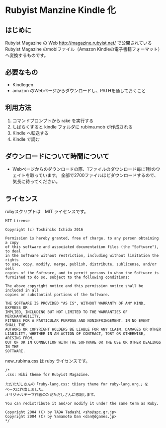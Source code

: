 # Rubyist Manzine Kindle 化

## はじめに

Rubyist Magazine の Web
http://magazine.rubyist.net/ で公開されている Rubyist Magazine のmobiファイル（Amazon Kindleの電子書籍フォーマット）へ変換するものです。

## 必要なもの
- Kindlegen
- amazon のWebページからダウンロードし、PATHを通しておくこと

## 利用方法

1. コマンドプロンプトから rake を実行する
2. しばらくすると kindle フォルダに rubima.mob が作成される
3. Kindle へ転送する
4. Kindle で読む

## ダウンロードについて時間について

- Webページからのダウンロードの際、1ファイルのダウンロード毎に1秒のウェイトを取っています。
全部で2700ファイルほどダウンロードするので、気長に待ってください。

## ライセンス

rubyスクリプトは　MIT ライセンスです。

~~~
MIT License

Copyright (c) Toshihiko Ichida 2016

Permission is hereby granted, free of charge, to any person obtaining a copy
of this software and associated documentation files (the "Software"), to deal
in the Software without restriction, including without limitation the rights
to use, copy, modify, merge, publish, distribute, sublicense, and/or sell
copies of the Software, and to permit persons to whom the Software is
furnished to do so, subject to the following conditions:

The above copyright notice and this permission notice shall be included in all
copies or substantial portions of the Software.

THE SOFTWARE IS PROVIDED "AS IS", WITHOUT WARRANTY OF ANY KIND, EXPRESS OR
IMPLIED, INCLUDING BUT NOT LIMITED TO THE WARRANTIES OF MERCHANTABILITY,
FITNESS FOR A PARTICULAR PURPOSE AND NONINFRINGEMENT. IN NO EVENT SHALL THE
AUTHORS OR COPYRIGHT HOLDERS BE LIABLE FOR ANY CLAIM, DAMAGES OR OTHER
LIABILITY, WHETHER IN AN ACTION OF CONTRACT, TORT OR OTHERWISE, ARISING FROM,
OUT OF OR IN CONNECTION WITH THE SOFTWARE OR THE USE OR OTHER DEALINGS IN THE
SOFTWARE.
~~~

new_rubima.css は ruby ライセンスです。

~~~
/*
.css: Hiki theme for Rubyist Magazine.

ただただしさんの「ruby-lang.css: tDiary theme for ruby-lang.org.」を
ベースに作成しました。
オリジナルテーマ作者のただただしさんに感謝します。

You can redistribute it and/or modify it under the same term as Ruby.

Copyright 2004 (C) by TADA Tadashi <sho@spc.gr.jp>
Copyright 2004 (C) by Yamamoto Dan <dan@dgames.jp>
*/
~~~
